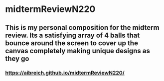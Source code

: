 # midtermReviewN220

## This is my personal composition for the midterm review. Its a satisfying array of 4 balls that bounce around the screen to cover up the canvas completely making unique designs as they go
### https://aibreich.github.io/midtermReviewN220/
